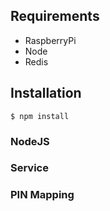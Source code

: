 ## Requirements

* RaspberryPi
* Node
* Redis

## Installation

    $ npm install

### NodeJS

### Service

### PIN Mapping


